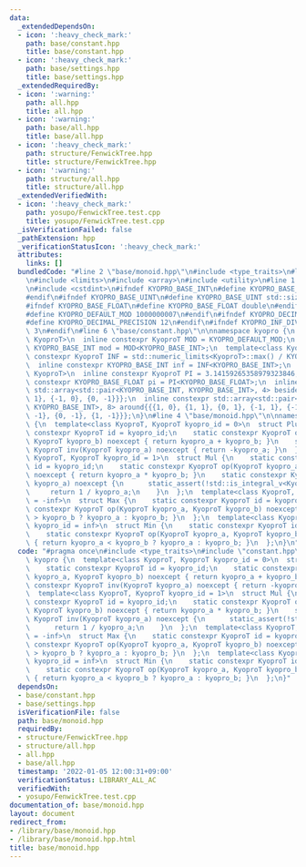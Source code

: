 ```yaml
---
data:
  _extendedDependsOn:
  - icon: ':heavy_check_mark:'
    path: base/constant.hpp
    title: base/constant.hpp
  - icon: ':heavy_check_mark:'
    path: base/settings.hpp
    title: base/settings.hpp
  _extendedRequiredBy:
  - icon: ':warning:'
    path: all.hpp
    title: all.hpp
  - icon: ':warning:'
    path: base/all.hpp
    title: base/all.hpp
  - icon: ':heavy_check_mark:'
    path: structure/FenwickTree.hpp
    title: structure/FenwickTree.hpp
  - icon: ':warning:'
    path: structure/all.hpp
    title: structure/all.hpp
  _extendedVerifiedWith:
  - icon: ':heavy_check_mark:'
    path: yosupo/FenwickTree.test.cpp
    title: yosupo/FenwickTree.test.cpp
  _isVerificationFailed: false
  _pathExtension: hpp
  _verificationStatusIcon: ':heavy_check_mark:'
  attributes:
    links: []
  bundledCode: "#line 2 \"base/monoid.hpp\"\n#include <type_traits>\n#line 2 \"base/constant.hpp\"\
    \n#include <limits>\n#include <array>\n#include <utility>\n#line 1 \"base/settings.hpp\"\
    \n#include <cstdint>\n#ifndef KYOPRO_BASE_INT\n#define KYOPRO_BASE_INT std::int64_t\n\
    #endif\n#ifndef KYOPRO_BASE_UINT\n#define KYOPRO_BASE_UINT std::size_t\n#endif\n\
    #ifndef KYOPRO_BASE_FLOAT\n#define KYOPRO_BASE_FLOAT double\n#endif\n#ifndef KYOPRO_DEFAULT_MOD\n\
    #define KYOPRO_DEFAULT_MOD 1000000007\n#endif\n#ifndef KYOPRO_DECIMAL_PRECISION\n\
    #define KYOPRO_DECIMAL_PRECISION 12\n#endif\n#ifndef KYOPRO_INF_DIV\n#define KYOPRO_INF_DIV\
    \ 3\n#endif\n#line 6 \"base/constant.hpp\"\n\nnamespace kyopro {\n  template<class\
    \ KyoproT>\n  inline constexpr KyoproT MOD = KYOPRO_DEFAULT_MOD;\n  inline constexpr\
    \ KYOPRO_BASE_INT mod = MOD<KYOPRO_BASE_INT>;\n  template<class KyoproT>\n  inline\
    \ constexpr KyoproT INF = std::numeric_limits<KyoproT>::max() / KYOPRO_INF_DIV;\n\
    \  inline constexpr KYOPRO_BASE_INT inf = INF<KYOPRO_BASE_INT>;\n  template<class\
    \ KyoproT>\n  inline constexpr KyoproT PI = 3.14159265358979323846;\n  inline\
    \ constexpr KYOPRO_BASE_FLOAT pi = PI<KYOPRO_BASE_FLOAT>;\n  inline constexpr\
    \ std::array<std::pair<KYOPRO_BASE_INT, KYOPRO_BASE_INT>, 4> beside{{{1, 0}, {0,\
    \ 1}, {-1, 0}, {0, -1}}};\n  inline constexpr std::array<std::pair<KYOPRO_BASE_INT,\
    \ KYOPRO_BASE_INT>, 8> around{{{1, 0}, {1, 1}, {0, 1}, {-1, 1}, {-1, 0}, {-1,\
    \ -1}, {0, -1}, {1, -1}}};\n}\n#line 4 \"base/monoid.hpp\"\n\nnamespace kyopro\
    \ {\n  template<class KyoproT, KyoproT kyopro_id = 0>\n  struct Plus {\n    static\
    \ constexpr KyoproT id = kyopro_id;\n    static constexpr KyoproT op(KyoproT kyopro_a,\
    \ KyoproT kyopro_b) noexcept { return kyopro_a + kyopro_b; }\n    static constexpr\
    \ KyoproT inv(KyoproT kyopro_a) noexcept { return -kyopro_a; }\n  };\n  template<class\
    \ KyoproT, KyoproT kyopro_id = 1>\n  struct Mul {\n    static constexpr KyoproT\
    \ id = kyopro_id;\n    static constexpr KyoproT op(KyoproT kyopro_a, KyoproT kyopro_b)\
    \ noexcept { return kyopro_a * kyopro_b; }\n    static constexpr KyoproT inv(KyoproT\
    \ kyopro_a) noexcept {\n      static_assert(!std::is_integral_v<KyoproT>);\n \
    \     return 1 / kyopro_a;\n    }\n  };\n  template<class KyoproT, KyoproT kyopro_id\
    \ = -inf>\n  struct Max {\n    static constexpr KyoproT id = kyopro_id;\n    static\
    \ constexpr KyoproT op(KyoproT kyopro_a, KyoproT kyopro_b) noexcept { return kyopro_a\
    \ > kyopro_b ? kyopro_a : kyopro_b; }\n  };\n  template<class KyoproT, KyoproT\
    \ kyopro_id = inf>\n  struct Min {\n    static constexpr KyoproT id = kyopro_id;\n\
    \    static constexpr KyoproT op(KyoproT kyopro_a, KyoproT kyopro_b) noexcept\
    \ { return kyopro_a < kyopro_b ? kyopro_a : kyopro_b; }\n  };\n}\n"
  code: "#pragma once\n#include <type_traits>\n#include \"constant.hpp\"\n\nnamespace\
    \ kyopro {\n  template<class KyoproT, KyoproT kyopro_id = 0>\n  struct Plus {\n\
    \    static constexpr KyoproT id = kyopro_id;\n    static constexpr KyoproT op(KyoproT\
    \ kyopro_a, KyoproT kyopro_b) noexcept { return kyopro_a + kyopro_b; }\n    static\
    \ constexpr KyoproT inv(KyoproT kyopro_a) noexcept { return -kyopro_a; }\n  };\n\
    \  template<class KyoproT, KyoproT kyopro_id = 1>\n  struct Mul {\n    static\
    \ constexpr KyoproT id = kyopro_id;\n    static constexpr KyoproT op(KyoproT kyopro_a,\
    \ KyoproT kyopro_b) noexcept { return kyopro_a * kyopro_b; }\n    static constexpr\
    \ KyoproT inv(KyoproT kyopro_a) noexcept {\n      static_assert(!std::is_integral_v<KyoproT>);\n\
    \      return 1 / kyopro_a;\n    }\n  };\n  template<class KyoproT, KyoproT kyopro_id\
    \ = -inf>\n  struct Max {\n    static constexpr KyoproT id = kyopro_id;\n    static\
    \ constexpr KyoproT op(KyoproT kyopro_a, KyoproT kyopro_b) noexcept { return kyopro_a\
    \ > kyopro_b ? kyopro_a : kyopro_b; }\n  };\n  template<class KyoproT, KyoproT\
    \ kyopro_id = inf>\n  struct Min {\n    static constexpr KyoproT id = kyopro_id;\n\
    \    static constexpr KyoproT op(KyoproT kyopro_a, KyoproT kyopro_b) noexcept\
    \ { return kyopro_a < kyopro_b ? kyopro_a : kyopro_b; }\n  };\n}"
  dependsOn:
  - base/constant.hpp
  - base/settings.hpp
  isVerificationFile: false
  path: base/monoid.hpp
  requiredBy:
  - structure/FenwickTree.hpp
  - structure/all.hpp
  - all.hpp
  - base/all.hpp
  timestamp: '2022-01-05 12:00:31+09:00'
  verificationStatus: LIBRARY_ALL_AC
  verifiedWith:
  - yosupo/FenwickTree.test.cpp
documentation_of: base/monoid.hpp
layout: document
redirect_from:
- /library/base/monoid.hpp
- /library/base/monoid.hpp.html
title: base/monoid.hpp
---
```

